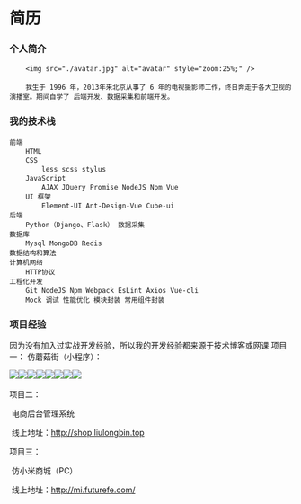 # 简历

### 个人简介

		<img src="./avatar.jpg" alt="avatar" style="zoom:25%;" />

		我生于 1996 年，2013年来北京从事了 6 年的电视摄影师工作，终日奔走于各大卫视的演播室。期间自学了 后端开发、数据采集和前端开发。

### 我的技术栈

	前端
		HTML
		CSS
			less scss stylus
		JavaScript
			AJAX JQuery Promise NodeJS Npm Vue
		UI 框架
			Element-UI Ant-Design-Vue Cube-ui
	后端
		Python（Django、Flask） 数据采集
	数据库
		Mysql MongoDB Redis
	数据结构和算法
	计算机网络
		HTTP协议
	工程化开发
		Git NodeJS Npm Webpack EsLint Axios Vue-cli
		Mock 调试 性能优化 模块封装 常用组件封装
	



### 项目经验

因为没有加入过实战开发经验，所以我的开发经验都来源于技术博客或网课
项目一：
		仿蘑菇街（小程序）：

<img src="http://ww1.sinaimg.cn/large/006qtd2Tgy1g4j9tfqhdfj30u01szafo.jpg"  width="200px"/><img src="http://ww1.sinaimg.cn/large/006qtd2Tgy1g4j9tfsqusj30u01sztet.jpg" width="200px"/><img src="http://ww1.sinaimg.cn/large/006qtd2Tgy1g4j9tfwmc3j30u01szq7q.jpg" width="200px"/><img src="http://ww1.sinaimg.cn/large/006qtd2Tgy1g4j9tfraclj30u01szq77.jpg" width="200px"/><img src="http://ww1.sinaimg.cn/large/006qtd2Tgy1g4j9tfm80cj30u01szgnw.jpg" width="200px"/><img src="http://ww1.sinaimg.cn/large/006qtd2Tgy1g4j9tfta9tj30u01szwjh.jpg" width="200px"/><img src="http://ww1.sinaimg.cn/large/006qtd2Tgy1g4j9tfu77zj30u01szdip.jpg" width="200px"/><img src="http://ww1.sinaimg.cn/large/006qtd2Tgy1g4j9tfyvkuj30u01szahe.jpg" width="200px"/>	

项目二：

​		电商后台管理系统

​		线上地址：http://shop.liulongbin.top

项目三：

​		仿小米商城（PC）

​		线上地址：http://mi.futurefe.com/

